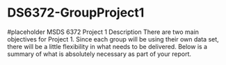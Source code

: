 # DS6372-GroupProject1

#placeholder
MSDS 6372 Project 1 Description
There are two main objectives for Project 1.  Since each group will be using their own data set, there will be a little flexibility in what needs to be delivered.
Below is a summary of what is absolutely necessary as part of your report. 
